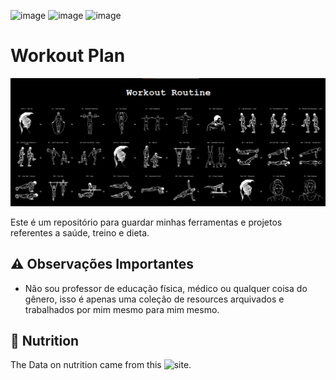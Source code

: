 ![image](https://img.shields.io/badge/HTML5-E34F26?style=for-the-badge&logo=html5&logoColor=white)
![image](https://img.shields.io/badge/CSS3-1572B6?style=for-the-badge&logo=css3&logoColor=white)
![image](https://img.shields.io/badge/JavaScript-323330?style=for-the-badge&logo=javascript&logoColor=F7DF1E)

# Workout Plan

![example](./Images/background.png)

Este é um repositório para guardar minhas ferramentas e projetos referentes a saúde, treino e dieta.

## ⚠️ Observações Importantes

- Não sou professor de educação física, médico ou qualquer coisa do gênero, isso é apenas uma coleção de resources arquivados e trabalhados por mim mesmo para mim mesmo.

## 🍔 Nutrition

The Data on nutrition came from this ![site](https://fdc.nal.usda.gov/download-datasets).

